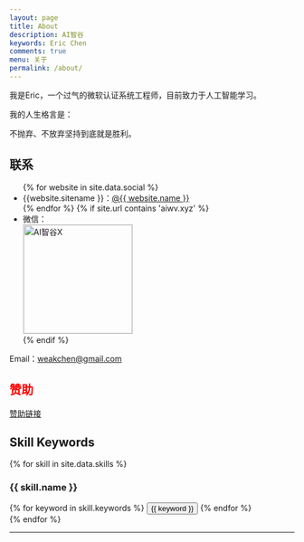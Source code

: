 ```yaml
---
layout: page
title: About
description: AI智谷
keywords: Eric Chen
comments: true
menu: 关于
permalink: /about/
---
```


我是Eric，一个过气的微软认证系统工程师，目前致力于人工智能学习。

我的人生格言是：

不抛弃、不放弃坚持到底就是胜利。

## 联系

<ul>
{% for website in site.data.social %}
<li>{{website.sitename }}：<a href="{{ website.url }}" target="_blank">@{{ website.name }}</a></li>
{% endfor %}
{% if site.url contains 'aiwv.xyz' %}
<li>
微信：<br />
<img style="height:192px;width:192px;border:1px solid lightgrey;" src="{{ site.url }}/assets/images/qrcode.jpg" alt="AI智谷X" />
</li>
{% endif %}
</ul>

Email：weakchen@gmail.com

## <font color=red>赞助</font>

[赞助链接](https://aiwv.xyz/donate/) 

## Skill Keywords

{% for skill in site.data.skills %}
### {{ skill.name }}
<div class="btn-inline">
{% for keyword in skill.keywords %}
<button class="btn btn-outline" type="button">{{ keyword }}</button>
{% endfor %}
</div>
{% endfor %}

----------
